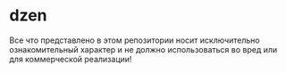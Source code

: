 # dzen

Все что представлено в этом репозитории носит исключительно ознакомительный характер и не должно использоваться во вред или для коммерческой реализации!
